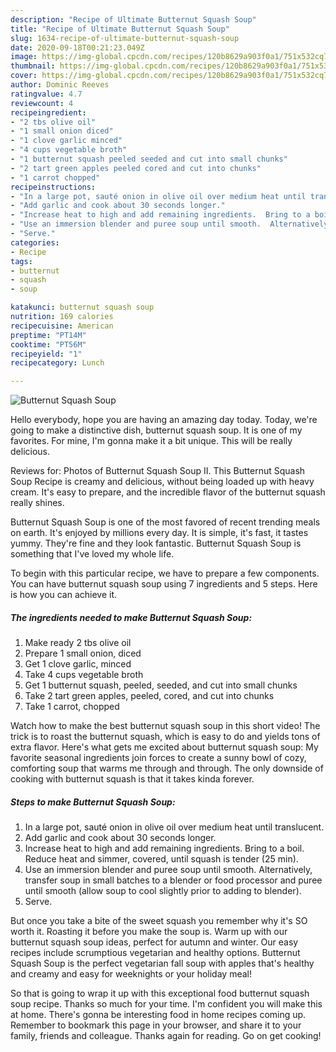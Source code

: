 ```yaml
---
description: "Recipe of Ultimate Butternut Squash Soup"
title: "Recipe of Ultimate Butternut Squash Soup"
slug: 1634-recipe-of-ultimate-butternut-squash-soup
date: 2020-09-18T00:21:23.049Z
image: https://img-global.cpcdn.com/recipes/120b8629a903f0a1/751x532cq70/butternut-squash-soup-recipe-main-photo.jpg
thumbnail: https://img-global.cpcdn.com/recipes/120b8629a903f0a1/751x532cq70/butternut-squash-soup-recipe-main-photo.jpg
cover: https://img-global.cpcdn.com/recipes/120b8629a903f0a1/751x532cq70/butternut-squash-soup-recipe-main-photo.jpg
author: Dominic Reeves
ratingvalue: 4.7
reviewcount: 4
recipeingredient:
- "2 tbs olive oil"
- "1 small onion diced"
- "1 clove garlic minced"
- "4 cups vegetable broth"
- "1 butternut squash peeled seeded and cut into small chunks"
- "2 tart green apples peeled cored and cut into chunks"
- "1 carrot chopped"
recipeinstructions:
- "In a large pot, sauté onion in olive oil over medium heat until translucent."
- "Add garlic and cook about 30 seconds longer."
- "Increase heat to high and add remaining ingredients.  Bring to a boil. Reduce heat and simmer, covered, until squash is tender (25 min)."
- "Use an immersion blender and puree soup until smooth.  Alternatively, transfer soup in small batches to a blender or food processor and puree until smooth (allow soup to cool slightly prior to adding to blender)."
- "Serve."
categories:
- Recipe
tags:
- butternut
- squash
- soup

katakunci: butternut squash soup 
nutrition: 169 calories
recipecuisine: American
preptime: "PT14M"
cooktime: "PT56M"
recipeyield: "1"
recipecategory: Lunch

---
```



![Butternut Squash Soup](https://img-global.cpcdn.com/recipes/120b8629a903f0a1/751x532cq70/butternut-squash-soup-recipe-main-photo.jpg)

Hello everybody, hope you are having an amazing day today. Today, we're going to make a distinctive dish, butternut squash soup. It is one of my favorites. For mine, I'm gonna make it a bit unique. This will be really delicious.

Reviews for: Photos of Butternut Squash Soup II. This Butternut Squash Soup Recipe is creamy and delicious, without being loaded up with heavy cream. It&#39;s easy to prepare, and the incredible flavor of the butternut squash really shines.

Butternut Squash Soup is one of the most favored of recent trending meals on earth. It's enjoyed by millions every day. It is simple, it's fast, it tastes yummy. They're fine and they look fantastic. Butternut Squash Soup is something that I've loved my whole life.


To begin with this particular recipe, we have to prepare a few components. You can have butternut squash soup using 7 ingredients and 5 steps. Here is how you can achieve it.

<!--inarticleads1-->

##### The ingredients needed to make Butternut Squash Soup:

1. Make ready 2 tbs olive oil
1. Prepare 1 small onion, diced
1. Get 1 clove garlic, minced
1. Take 4 cups vegetable broth
1. Get 1 butternut squash, peeled, seeded, and cut into small chunks
1. Take 2 tart green apples, peeled, cored, and cut into chunks
1. Take 1 carrot, chopped


Watch how to make the best butternut squash soup in this short video! The trick is to roast the butternut squash, which is easy to do and yields tons of extra flavor. Here&#39;s what gets me excited about butternut squash soup: My favorite seasonal ingredients join forces to create a sunny bowl of cozy, comforting soup that warms me through and through. The only downside of cooking with butternut squash is that it takes kinda forever. 

<!--inarticleads2-->

##### Steps to make Butternut Squash Soup:

1. In a large pot, sauté onion in olive oil over medium heat until translucent.
1. Add garlic and cook about 30 seconds longer.
1. Increase heat to high and add remaining ingredients.  Bring to a boil. Reduce heat and simmer, covered, until squash is tender (25 min).
1. Use an immersion blender and puree soup until smooth.  Alternatively, transfer soup in small batches to a blender or food processor and puree until smooth (allow soup to cool slightly prior to adding to blender).
1. Serve.


But once you take a bite of the sweet squash you remember why it&#39;s SO worth it. Roasting it before you make the soup is. Warm up with our butternut squash soup ideas, perfect for autumn and winter. Our easy recipes include scrumptious vegetarian and healthy options. Butternut Squash Soup is the perfect vegetarian fall soup with apples that&#39;s healthy and creamy and easy for weeknights or your holiday meal! 

So that is going to wrap it up with this exceptional food butternut squash soup recipe. Thanks so much for your time. I'm confident you will make this at home. There's gonna be interesting food in home recipes coming up. Remember to bookmark this page in your browser, and share it to your family, friends and colleague. Thanks again for reading. Go on get cooking!
